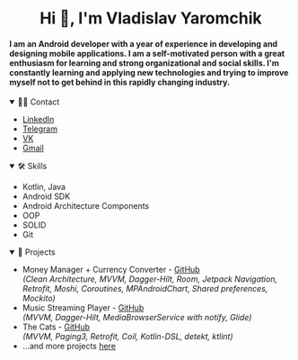 <h1 align="center">
  Hi 👋, I'm Vladislav Yaromchik
</h1>

<h4>
  I am an Android developer with a year of experience in developing and designing mobile applications. I am a self-motivated person with a great enthusiasm for learning and strong organizational and social skills. I'm constantly learning and applying new technologies and trying to improve myself not to get behind in this rapidly changing industry.
</h4>

<details open>
<summary> 🤝🏻 Contact </summary>
  
  - [LinkedIn](https://www.linkedin.com/in/yaromchikv/)
  - [Telegram](https://t.me/yaromchikV)
  - [VK](https://vk.com/yaromchik.vlad)
  - [Gmail](mailto:vladislav.yaromchik@gmail.com)
</details>

<details open>
<summary> 🛠 Skills </summary>

  - Kotlin, Java
  - Android SDK
  - Android Architecture Components
  - OOP
  - SOLID
  - Git
</details>


<details open>
<summary> 💼 Projects </summary>

  - Money Manager + Currency Converter - [GitHub](https://github.com/yaromchikV/Money-Manager)  
  <i>(Clean Architecture, MVVM, Dagger-Hilt, Room, Jetpack Navigation, Retrofit, Moshi, Coroutines, MPAndroidChart, Shared preferences, Mockito)</i>
  - Music Streaming Player - [GitHub](https://github.com/yaromchikV/Music-Player)  
  <i>(MVVM, Dagger-Hilt, MediaBrowserService with notify, Glide)</i>
  - The Cats - [GitHub](https://github.com/yaromchikV/The-Cats)  
  <i>(MVVM, Paging3, Retrofit, Coil, Kotlin-DSL, detekt, ktlint)</i>
  - ...and more projects [here](https://github.com/yaromchikV?tab=repositories)
</details>
